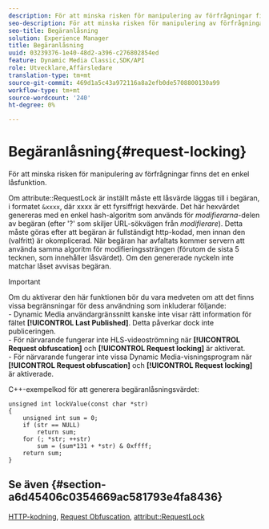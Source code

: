 ```yaml
---
description: För att minska risken för manipulering av förfrågningar finns det en enkel låsfunktion.
seo-description: För att minska risken för manipulering av förfrågningar finns det en enkel låsfunktion.
seo-title: Begäranlåsning
solution: Experience Manager
title: Begäranlåsning
uuid: 03239376-1e40-48d2-a396-c276802854ed
feature: Dynamic Media Classic,SDK/API
role: Utvecklare,Affärsledare
translation-type: tm+mt
source-git-commit: 469d1a5c43a972116a8a2efb0de5708800130a99
workflow-type: tm+mt
source-wordcount: '240'
ht-degree: 0%

---
```



# Begäranlåsning{#request-locking}

För att minska risken för manipulering av förfrågningar finns det en enkel låsfunktion.

Om attribute::RequestLock är inställt måste ett låsvärde läggas till i begäran, i formatet `&xxxx`, där xxxx är ett fyrsiffrigt hexvärde. Det här hexvärdet genereras med en enkel hash-algoritm som används för *modifierarna*-delen av begäran (efter &#39;?&#39; som skiljer URL-sökvägen från *modifierare*). Detta måste göras efter att begäran är fullständigt http-kodad, men innan den (valfritt) är okomplicerad. När begäran har avfaltats kommer servern att använda samma algoritm för modifieringssträngen (förutom de sista 5 tecknen, som innehåller låsvärdet). Om den genererade nyckeln inte matchar låset avvisas begäran.

>[!IMPORTANT]
>
>Om du aktiverar den här funktionen bör du vara medveten om att det finns vissa begränsningar för dess användning som inkluderar följande:<br>- Dynamic Media användargränssnitt kanske inte visar rätt information för fältet **[!UICONTROL Last Published]**. Detta påverkar dock inte publiceringen.<br>- För närvarande fungerar inte HLS-videoströmning när **[!UICONTROL Request obfuscation]** och  **[!UICONTROL Request locking]** är aktiverat.<br>- För närvarande fungerar inte vissa Dynamic Media-visningsprogram när  **[!UICONTROL Request obfuscation]** och  **[!UICONTROL Request locking]** är aktiverade.

C++-exempelkod för att generera begäranlåsningsvärdet:

```
unsigned int lockValue(const char *str) 
{ 
    unsigned int sum = 0; 
    if (str == NULL) 
        return sum; 
    for (; *str; ++str) 
        sum = (sum*131 + *str) & 0xffff; 
    return sum; 
} 
```

## Se även {#section-a6d45406c0354669ac581793e4fa8436}

[HTTP-kodning](../../../../../is-api/http-ref/image-serving-api-ref/c-http-protocol-reference/c-syntax-and-features/r-http-encoding.md#reference-bb34dd13f316462695448acfa8f92df7),  [Request Obfuscation](../../../../../is-api/http-ref/image-serving-api-ref/c-http-protocol-reference/c-syntax-and-features/r-request-obfuscation.md#reference-895f65d6796c43bb9bad21a676ed714d),  [attribut::RequestLock](../../../../../is-api/image-catalog/image-serving-api-ref/c-image-catalog-reference/c-attributes-reference/r-requestlock.md#reference-8bbe2f581be847d3b9fa123e8e5e94b0)
